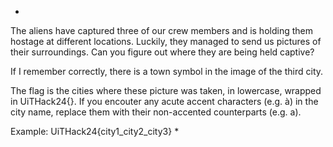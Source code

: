 *
The aliens have captured three of our crew members and is holding them hostage at different locations. Luckily, they managed to send us pictures of their surroundings. Can you figure out where they are being held captive?

If I remember correctly, there is a town symbol in the image of the third city.

The flag is the cities where these picture was taken, in lowercase, wrapped in UiTHack24{}. If you encouter any acute accent characters (e.g. à) in the city name, replace them with their non-accented counterparts (e.g. a).

Example: UiTHack24{city1_city2_city3}
*
